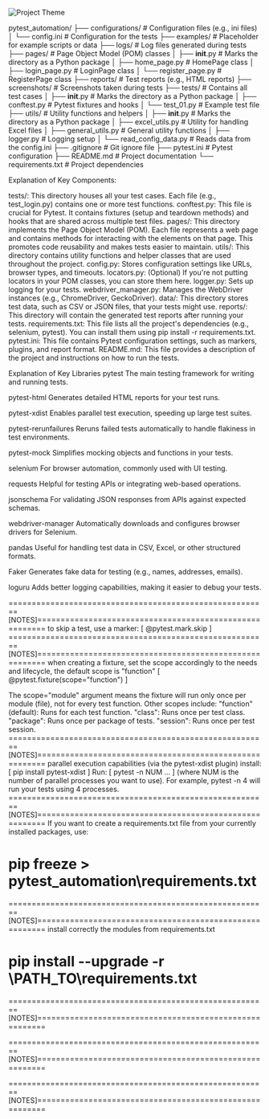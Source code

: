 ![Project Theme](assets/projectTheme.png)


pytest_automation/
├── configurations/            # Configuration files (e.g., ini files)
│   └── config.ini             # Configuration for the tests
├── examples/                  # Placeholder for example scripts or data
├── logs/                      # Log files generated during tests
├── pages/                     # Page Object Model (POM) classes
│   ├── __init__.py            # Marks the directory as a Python package
│   ├── home_page.py           # HomePage class
│   ├── login_page.py          # LoginPage class
│   └── register_page.py       # RegisterPage class
├── reports/                   # Test reports (e.g., HTML reports)
├── screenshots/               # Screenshots taken during tests
├── tests/                     # Contains all test cases
│   ├── __init__.py            # Marks the directory as a Python package
│   ├── conftest.py            # Pytest fixtures and hooks
│   └── test_01.py             # Example test file
├── utils/                     # Utility functions and helpers
│   ├── __init__.py            # Marks the directory as a Python package
│   ├── excel_utils.py         # Utility for handling Excel files
│   ├── general_utils.py       # General utility functions
│   ├── logger.py              # Logging setup
│   └── read_config_data.py    # Reads data from the config.ini
├── .gitignore                 # Git ignore file
├── pytest.ini                 # Pytest configuration
├── README.md                  # Project documentation
└── requirements.txt           # Project dependencies


Explanation of Key Components:

tests/: This directory houses all your test cases. Each file (e.g., test_login.py) contains one or more test functions.
conftest.py: This file is crucial for Pytest. It contains fixtures (setup and teardown methods) and hooks 
that are shared across multiple test files.
pages/: This directory implements the Page Object Model (POM). Each file represents a web page and contains methods for 
interacting with the elements on that page. This promotes code reusability and makes tests easier to maintain.
utils/: This directory contains utility functions and helper classes that are used throughout the project.
config.py: Stores configuration settings like URLs, browser types, and timeouts.
locators.py: (Optional) If you're not putting locators in your POM classes, you can store them here.
logger.py: Sets up logging for your tests.
webdriver_manager.py: Manages the WebDriver instances (e.g., ChromeDriver, GeckoDriver).
data/: This directory stores test data, such as CSV or JSON files, that your tests might use.
reports/: This directory will contain the generated test reports after running your tests.
requirements.txt: This file lists all the project's dependencies (e.g., selenium, pytest). You can install them using 
pip install -r requirements.txt.
pytest.ini: This file contains Pytest configuration settings, such as markers, plugins, and report format.
README.md: This file provides a description of the project and instructions on how to run the tests.


Explanation of Key Libraries
pytest
The main testing framework for writing and running tests.

pytest-html
Generates detailed HTML reports for your test runs.

pytest-xdist
Enables parallel test execution, speeding up large test suites.

pytest-rerunfailures
Reruns failed tests automatically to handle flakiness in test environments.

pytest-mock
Simplifies mocking objects and functions in your tests.

selenium
For browser automation, commonly used with UI testing.

requests
Helpful for testing APIs or integrating web-based operations.

jsonschema
For validating JSON responses from APIs against expected schemas.

webdriver-manager
Automatically downloads and configures browser drivers for Selenium.

pandas
Useful for handling test data in CSV, Excel, or other structured formats.

Faker
Generates fake data for testing (e.g., names, addresses, emails).

loguru
Adds better logging capabilities, making it easier to debug your tests.

========================================================[NOTES]========================================================
to skip a test, use a marker:
[ @pytest.mark.skip ]
========================================================[NOTES]========================================================
when creating a fixture, set the scope accordingly to the needs and lifecycle, the default scope is "function"
[ @pytest.fixture(scope="function") ]

The scope="module" argument means the fixture will run only once per module (file), 
not for every test function. Other scopes include:
"function" (default): Runs for each test function.
"class": Runs once per test class.
"package": Runs once per package of tests.
"session": Runs once per test session.
========================================================[NOTES]========================================================
parallel execution capabilities (via the pytest-xdist plugin)
install: [ pip install pytest-xdist ]
Run:     [ pytest -n NUM ... ] (where NUM is the number of parallel processes you want to use). 
For example, pytest -n 4 will run your tests using 4 processes.
========================================================[NOTES]========================================================
If you want to create a requirements.txt file from your currently installed packages, use:
# pip freeze > pytest_automation\requirements.txt
========================================================[NOTES]========================================================
install correctly the modules from requirements.txt
# pip install --upgrade -r \PATH_TO\requirements.txt
========================================================[NOTES]========================================================

========================================================[NOTES]========================================================

========================================================[NOTES]========================================================